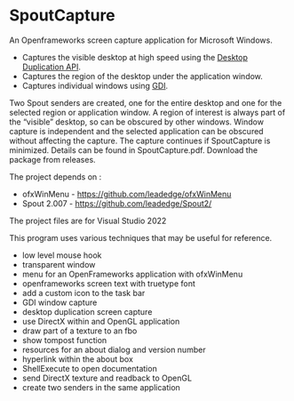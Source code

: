 # SpoutCapture
An Openframeworks screen capture application for Microsoft Windows.

- Captures the visible desktop at high speed using the [Desktop Duplication API](https://docs.microsoft.com/en-us/windows/win32/direct3ddxgi/desktop-dup-api).
- Captures the region of the desktop under the application window.
- Captures individual windows using [GDI](https://docs.microsoft.com/en-us/windows/win32/gdi/windows-gdi).

Two Spout senders are created, one for the entire desktop and one for the selected region or 
application window. A region of interest is always part of the “visible” desktop, so can be obscured by other windows.
Window capture is independent and the selected application can be obscured without affecting the capture.
The capture continues if SpoutCapture is minimized. Details can be found in SpoutCapture.pdf. 
Download the package from releases.

The project depends on :  
* ofxWinMenu - https://github.com/leadedge/ofxWinMenu  
* Spout 2.007 - https://github.com/leadedge/Spout2/

The project files are for Visual Studio 2022

This program uses various techniques that may be useful for reference.

- low level mouse hook
- transparent window
- menu for an OpenFrameworks application with ofxWinMenu
- openframeworks screen text with truetype font
- add a custom icon to the task bar
- GDI window capture
- desktop duplication screen capture
- use DirectX within and OpenGL application
- draw part of a texture to an fbo
- show tompost function
- resources for an about dialog and version number
- hyperlink within the about box
- ShellExecute to open documentation
- send DirectX texture and readback to OpenGL
- create two senders in the same application



